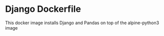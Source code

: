 # Django Dockerfile
This docker image installs Django and Pandas on top of the alpine-python3 image
